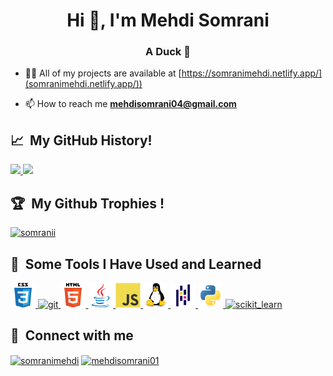 <h1 align="center">Hi 👋, I'm Mehdi Somrani</h1>
<h3 align="center">A Duck 🦆</h3>



- 👨‍💻 All of my projects are available at [https://somranimehdi.netlify.app/](somranimehdi.netlify.app/))

- 📫 How to reach me **mehdisomrani04@gmail.com**







<h2> 📈 &nbsp;My GitHub History!</h2>
<a href="https://github.com/somranimehdi">
 <img height="180em" src="https://github-readme-stats.vercel.app/api?username=somranimehdi&theme=noctis_minimus&show_icons=true" />
 <img height="180em" src="https://github-readme-stats.vercel.app/api/top-langs/?username=somranimehdi&theme=noctis_minimus&layout=compact" />
</a>

<h2> 🏆 &nbsp;My Github Trophies !</h2>
<p align="left">

 <a href="https://github.com/ryo-ma/github-profile-trophy"><img src="https://github-profile-trophy.vercel.app/?username=somranimehdi&theme=onedark" alt="somranii" />
  </a> </p>

<h2> 🚀 &nbsp;Some Tools I Have Used and Learned</h2>
<p align="left">
<a href="https://www.w3schools.com/css/" target="_blank" rel="noreferrer"> <img src="https://raw.githubusercontent.com/devicons/devicon/master/icons/css3/css3-original-wordmark.svg" alt="css3" width="40" height="40"/> </a> <a href="https://git-scm.com/" target="_blank" rel="noreferrer"> <img src="https://www.vectorlogo.zone/logos/git-scm/git-scm-icon.svg" alt="git" width="40" height="40"/> </a> <a href="https://www.w3.org/html/" target="_blank" rel="noreferrer"> <img src="https://raw.githubusercontent.com/devicons/devicon/master/icons/html5/html5-original-wordmark.svg" alt="html5" width="40" height="40"/> </a> <a href="https://www.java.com" target="_blank" rel="noreferrer"> <img src="https://raw.githubusercontent.com/devicons/devicon/master/icons/java/java-original.svg" alt="java" width="40" height="40"/> </a> <a href="https://developer.mozilla.org/en-US/docs/Web/JavaScript" target="_blank" rel="noreferrer"> <img src="https://raw.githubusercontent.com/devicons/devicon/master/icons/javascript/javascript-original.svg" alt="javascript" width="40" height="40"/> </a> <a href="https://www.linux.org/" target="_blank" rel="noreferrer"> <img src="https://raw.githubusercontent.com/devicons/devicon/master/icons/linux/linux-original.svg" alt="linux" width="40" height="40"/> </a> <a href="https://pandas.pydata.org/" target="_blank" rel="noreferrer"> <img src="https://raw.githubusercontent.com/devicons/devicon/2ae2a900d2f041da66e950e4d48052658d850630/icons/pandas/pandas-original.svg" alt="pandas" width="40" height="40"/> </a> <a href="https://www.python.org" target="_blank" rel="noreferrer"> <img src="https://raw.githubusercontent.com/devicons/devicon/master/icons/python/python-original.svg" alt="python" width="40" height="40"/> </a> <a href="https://scikit-learn.org/" target="_blank" rel="noreferrer"> <img src="https://upload.wikimedia.org/wikipedia/commons/0/05/Scikit_learn_logo_small.svg" alt="scikit_learn" width="40" height="40"/> </a> </p>




<h2> 👋 &nbsp;Connect with me</h2>
<p align="left">
<a href="https://linkedin.com/in/somranimehdi" target="blank"><img align="center" src="https://raw.githubusercontent.com/rahuldkjain/github-profile-readme-generator/master/src/images/icons/Social/linked-in-alt.svg" alt="somranimehdi" height="30" width="40" /></a>
<a href="https://www.behance.net/mehdisomrani01" target="blank"><img align="center" src="https://raw.githubusercontent.com/rahuldkjain/github-profile-readme-generator/master/src/images/icons/Social/behance.svg" alt="mehdisomrani01" height="30" width="40" /></a>
</p>







